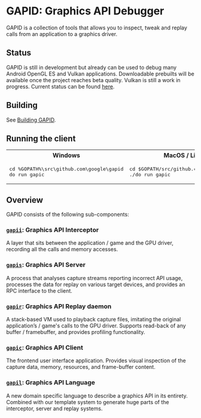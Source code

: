 # GAPID: **G**raphics **API** **D**ebugger

GAPID is a collection of tools that allows you to inspect, tweak and replay calls from an application to a graphics driver.

## Status
GAPID is still in development but already can be used to debug many Android OpenGL ES and Vulkan applications.
Downloadable prebuilts will be available once the project reaches beta quality.
Vulkan is still a work in progress. Current status can be found [here](docs/vulkan.md).

## Building
See [Building GAPID](docs/building.md).

## Running the client

<table>
  <tr>
    <th>Windows</th>
    <th>MacOS / Linux</th>
  </tr>
  <tr>
    <td><pre>cd %GOPATH%\src\github.com\google\gapid<br>do run gapic</pre></td>
    <td><pre>cd $GOPATH/src/github.com/google/gapid<br>./do run gapic</pre></td>
  </tr>
</table>

## Overview
GAPID consists of the following sub-components:

### [`gapii`](gapii): Graphics API Interceptor
A layer that sits between the application / game and the GPU driver, recording all the calls and memory accesses.

### [`gapis`](gapis): Graphics API Server
A process that analyses capture streams reporting incorrect API usage, processes the data for replay on various target devices, and provides an RPC interface to the client.

### [`gapir`](gapir): Graphics API Replay daemon
A stack-based VM used to playback capture files, imitating the original application’s / game's calls to the GPU driver. Supports read-back of any buffer / framebuffer, and provides profiling functionality.

### [`gapic`](gapic): Graphics API Client
The frontend user interface application. Provides visual inspection of the capture data, memory, resources, and frame-buffer content.

### [`gapil`](gapil): Graphics API Language
A new domain specific language to describe a graphics API in its entirety. Combined with our template system to generate huge parts of the interceptor, server and replay systems.
